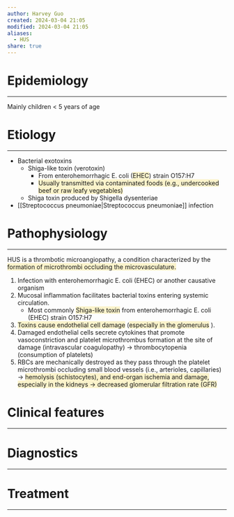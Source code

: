 ```yaml
---
author: Harvey Guo
created: 2024-03-04 21:05
modified: 2024-03-04 21:05
aliases:
  - HUS
share: true
---
```

# Epidemiology
---
Mainly children < 5 years of age

# Etiology
---
- Bacterial exotoxins
	- Shiga-like toxin (verotoxin)
		- From enterohemorrhagic E. coli (<span style="background:rgba(240, 200, 0, 0.2)">EHEC</span>) strain O157:H7 
		- <span style="background:rgba(240, 200, 0, 0.2)">Usually transmitted via contaminated foods (e.g., undercooked beef or raw leafy vegetables)</span>
	- Shiga toxin produced by Shigella dysenteriae
- [[Streptococcus pneumoniae|Streptococcus pneumoniae]] infection 

# Pathophysiology
---
HUS is a thrombotic microangiopathy, a condition characterized by the <span style="background:rgba(240, 200, 0, 0.2)">formation of microthrombi occluding the microvasculature.</span>
1. Infection with enterohemorrhagic E. coli (EHEC) or another causative organism
2. Mucosal inflammation facilitates bacterial toxins entering systemic circulation.
	- Most commonly <span style="background:rgba(240, 200, 0, 0.2)">Shiga-like toxin</span> from enterohemorrhagic E. coli (EHEC) strain O157:H7
3. <span style="background:rgba(240, 200, 0, 0.2)">Toxins cause endothelial cell damage</span> (<span style="background:rgba(240, 200, 0, 0.2)">especially in the glomerulus</span> ).
4. Damaged endothelial cells secrete cytokines that promote vasoconstriction and platelet microthrombus formation at the site of damage (intravascular coagulopathy) → thrombocytopenia (consumption of platelets)
5. RBCs are mechanically destroyed as they pass through the platelet microthrombi occluding small blood vessels (i.e., arterioles, capillaries) → <span style="background:rgba(240, 200, 0, 0.2)">hemolysis (schistocytes), and end-organ ischemia and damage, especially in the kidneys → decreased glomerular filtration rate (GFR)</span>

# Clinical features
---


# Diagnostics
---


# Treatment
---

